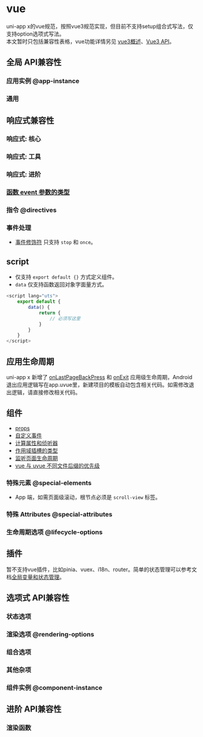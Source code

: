 # vue

uni-app x的vue规范，按照vue3规范实现，但目前不支持setup组合式写法，仅支持option选项式写法。\
本文暂时只包括兼容性表格，vue功能详情另见 [vue3概述](https://uniapp.dcloud.net.cn/tutorial/vue3-basics.html#)、[Vue3 API](https://uniapp.dcloud.net.cn/tutorial/vue3-api.html)。

## 全局 API兼容性

### 应用实例 @app-instance

<!-- VUEJSON.application.compatibility -->
### 通用

<!-- VUEJSON.general.compatibility -->
## 响应式兼容性

### 响应式: 核心

<!-- VUEJSON.reactivity_core.compatibility -->
### 响应式: 工具

<!-- VUEJSON.reactivity_utilities.compatibility -->
### 响应式: 进阶

<!-- VUEJSON.reactivity_advanced.compatibility -->

### [函数 event 参数的类型](uni-app-x/tutorial/codegap.md#function-event-argument-type)

### 指令 @directives

<!-- VUEJSON.directives.compatibility -->

### 事件处理

- [事件修饰符](https://uniapp.dcloud.net.cn/tutorial/vue3-basics.html#%E4%BA%8B%E4%BB%B6%E4%BF%AE%E9%A5%B0%E7%AC%A6) 只支持 `stop` 和 `once`。

## script

- 仅支持 `export default {}` 方式定义组件。
- `data` 仅支持函数返回对象字面量方式。
```ts
<script lang="uts">
	export default {
		data() {
			return {
				// 必须写这里
			}
		}
	}
</script>
```

## 应用生命周期
uni-app x 新增了 [onLastPageBackPress](collocation/App.md#applifecycle) 和 [onExit](collocation/App.md#applifecycle) 应用级生命周期，Android退出应用逻辑写在app.uvue里，新建项目的模板自动包含相关代码。如需修改退出逻辑，请直接修改相关代码。

## 组件

- [props](uni-app-x/component/README.md#props)
- [自定义事件](uni-app-x/component/README.md#自定义事件)
- [计算属性和侦听器](uni-app-x/component/README.md#计算属性和侦听器)
- [作用域插槽的类型](uni-app-x/component/README.md#作用域插槽的类型)
- [监听页面生命周期](uni-app-x/component/README.md#监听页面生命周期)
- [vue 与 uvue 不同文件后缀的优先级](uni-app-x/component/README.md#priority)

<!-- VUEJSON.components.compatibility -->
### 特殊元素 @special-elements

<!-- VUEJSON.special_elements.compatibility -->

- App 端，如需页面级滚动，根节点必须是 `scroll-view` 标签。

### 特殊 Attributes @special-attributes

<!-- VUEJSON.special_attributes.compatibility -->

### 生命周期选项 @lifecycle-options

<!-- VUEJSON.options_lifecycle.compatibility -->

## 插件

暂不支持vue插件，比如pinia、vuex、i18n、router。简单的状态管理可以参考文档[全局变量和状态管理](uni-app-x/tutorial/store.md)。

## 选项式 API兼容性

### 状态选项


<!-- VUEJSON.options_state.compatibility -->
### 渲染选项 @rendering-options


<!-- VUEJSON.options_rendering.compatibility -->

### 组合选项


<!-- VUEJSON.options_composition.compatibility -->
### 其他杂项


<!-- VUEJSON.options_misc.compatibility -->
### 组件实例 @component-instance


<!-- VUEJSON.component_instance.compatibility -->

## 进阶 API兼容性

### 渲染函数


<!-- VUEJSON.render_function.compatibility -->

<!-- ## Bug & Tips@tips -->
